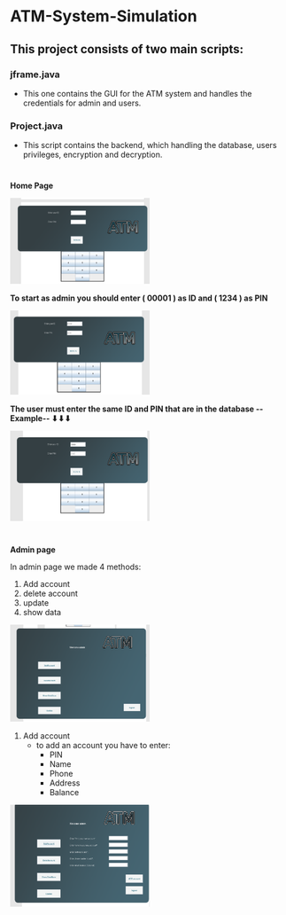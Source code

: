 # ATM-System-Simulation

## This project consists of two main scripts:
### jframe.java
- This one contains the GUI for the ATM system and handles the credentials for admin and users.

### Project.java
- This script contains the backend, which handling the database, users privileges, encryption and decryption.

#
**Home Page**

<img src="./ReadmePICs/Picture1.png"  width="50%" height="50%">

**To start as admin you should enter ( 00001 ) as ID and ( 1234 ) as PIN**

<img src="./ReadmePICs/Picture2.png"  width="50%" height="50%">

**The user must enter the same ID and PIN that are in the database --Example-- ⬇⬇⬇**

<img src="./ReadmePICs/Picture3.png"  width="50%" height="50%">

# 
**Admin page**

In admin page we made 4 methods:

1.	Add account 
2.	delete account 
3.	update 
4.	show data

<img src="./ReadmePICs/Picture4.png"  width="50%" height="50%">

1. Add account
   - to add an account you have to enter:
     - PIN
     - Name
     - Phone
     - Address
     - Balance
  
<img src="./ReadmePICs/Picture5.png"  width="50%" height="50%">



